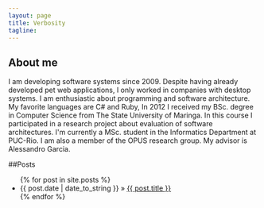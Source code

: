 ```yaml
---
layout: page
title: Verbosity
tagline:
---
```


## About me

I am developing software systems since 2009. Despite having already developed pet web applications, I only worked in companies with desktop systems. 
I am enthusiastic about programming and software architecture. My favorite languages are C# and Ruby,
In 2012 I received my BSc. degree in Computer Science from The State University of Maringa. In this course I participated in a research project about evaluation of software architectures. I'm currently a MSc. student in the Informatics Department at PUC-Rio. I am also a member of the OPUS research group. My advisor is Alessandro Garcia.

##Posts

<ul class="posts">
  {% for post in site.posts %}
    <li><span>{{ post.date | date_to_string }}</span> &raquo; <a href="{{ BASE_PATH }}{{ post.url }}">{{ post.title }}</a></li>
  {% endfor %}
</ul>
